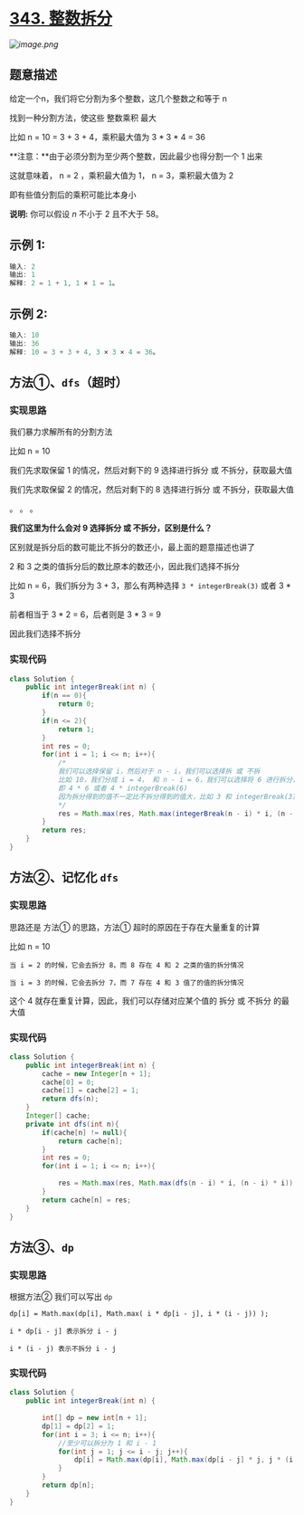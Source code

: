 # [343. 整数拆分](https://leetcode-cn.com/problems/integer-break/)

*![image.png](https://pic.leetcode-cn.com/15c6b57ba0cd100cb9f2ba03e64afb33ce22808060ed2b48394ac147f909ca3a-image.png)*



## 题意描述

给定一个n，我们将它分割为多个整数，这几个整数之和等于 n

找到一种分割方法，使这些 整数乘积 最大

比如 n = 10 = 3 + 3 + 4，乘积最大值为 3 * 3 * 4 = 36



**注意：**由于必须分割为至少两个整数，因此最少也得分割一个 1 出来

这就意味着， n = 2 ，乘积最大值为 1， n = 3，乘积最大值为 2

即有些值分割后的乘积可能比本身小



**说明:** 你可以假设 *n* 不小于 2 且不大于 58。



## **示例 1:**

```java
输入: 2
输出: 1
解释: 2 = 1 + 1, 1 × 1 = 1。
```



## **示例 2:**

```java
输入: 10
输出: 36
解释: 10 = 3 + 3 + 4, 3 × 3 × 4 = 36。
```



## 方法①、`dfs`（超时）

### 实现思路

我们暴力求解所有的分割方法

比如 n = 10

我们先求取保留 1 的情况，然后对剩下的 9 选择进行拆分 或 不拆分，获取最大值

我们先求取保留 2 的情况，然后对剩下的 8 选择进行拆分 或 不拆分，获取最大值

。 。 。

**我们这里为什么会对 9 选择拆分 或 不拆分，区别是什么？**

区别就是拆分后的数可能比不拆分的数还小，最上面的题意描述也讲了

2 和 3 之类的值拆分后的数比原本的数还小，因此我们选择不拆分

比如 n = 6，我们拆分为 3 + 3，那么有两种选择 `3 * integerBreak(3)` 或者 3 * 3

前者相当于 3 * 2 = 6，后者则是 3 * 3 = 9

因此我们选择不拆分

### 实现代码

```java
class Solution {
    public int integerBreak(int n) {
        if(n == 0){
            return 0;
        }
        if(n <= 2){
            return 1;
        }
        int res = 0;
        for(int i = 1; i <= n; i++){
            /*
            我们可以选择保留 i，然后对于 n - i，我们可以选择拆 或 不拆
            比如 10，我们分成 i = 4， 和 n - i = 6，我们可以选择将 6 进行拆分，也可以选择单独作为一个整体
            即 4 * 6 或者 4 * integerBreak(6)
            因为拆分得到的值不一定比不拆分得到的值大，比如 3 和 integerBreak(3)，如果我们选择拆分 3，那么 integerBreak(3) = 2，会得到更小的值
            */
            res = Math.max(res, Math.max(integerBreak(n - i) * i, (n - i) * i));
        }
        return res;
    }
}
```



## 方法②、记忆化 `dfs`

### 实现思路

思路还是 方法① 的思路，方法① 超时的原因在于存在大量重复的计算

比如  n = 10

`当 i = 2 的时候，它会去拆分 8，而 8 存在 4 和 2 之类的值的拆分情况`

`当 i = 3 的时候，它会去拆分 7，而 7 存在 4 和 3 值了的值的拆分情况`

这个 4 就存在重复计算，因此，我们可以存储对应某个值的 拆分 或 不拆分 的最大值



### 实现代码

```java
class Solution {
    public int integerBreak(int n) {
        cache = new Integer[n + 1];
        cache[0] = 0;
        cache[1] = cache[2] = 1;
        return dfs(n);
    }
    Integer[] cache;
    private int dfs(int n){
        if(cache[n] != null){
            return cache[n];
        }
        int res = 0;
        for(int i = 1; i <= n; i++){
            
            res = Math.max(res, Math.max(dfs(n - i) * i, (n - i) * i));
        }
        return cache[n] = res;
    }
}
```



## 方法③、`dp`

### 实现思路

根据方法② 我们可以写出 `dp`

`dp[i] = Math.max(dp[i], Math.max( i * dp[i - j], i * (i - j)) );`

`i * dp[i - j] 表示拆分 i - j`

`i * (i - j) 表示不拆分 i - j`



### 实现代码

```java
class Solution {
    public int integerBreak(int n) {
        
        int[] dp = new int[n + 1];
        dp[1] = dp[2] = 1;
        for(int i = 3; i <= n; i++){
            //至少可以拆分为 1 和 i - 1
            for(int j = 1; j <= i - j; j++){
                dp[i] = Math.max(dp[i], Math.max(dp[i - j] * j, j * (i - j)));
            }
        }
        return dp[n];
    }
}
```

